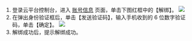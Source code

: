 1. 登录云平台控制台，进入 [账号信息](http://console.tce.fsphere.cn/developer) 页面，单击下图红框中的【解绑】。
![](http://imgcache.tce.fsphere.cn/image/mc.qcloudimg.com/static/img/2fbc9eb51dab602e32e9e9075331e843/image.png)
2. 在弹出身份验证框后，单击【发送验证码】，输入手机收到的 6 位数字验证码，单击【确定】。
![](http://imgcache.tce.fsphere.cn/image/mc.qcloudimg.com/static/img/f7db11ac5cec51ffac23cf820f21a5a9/image.png)
3. 解绑成功后，提示解绑成功。
